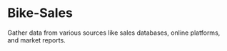 # Bike-Sales
Gather data from various sources like sales databases, online platforms, and market reports.
